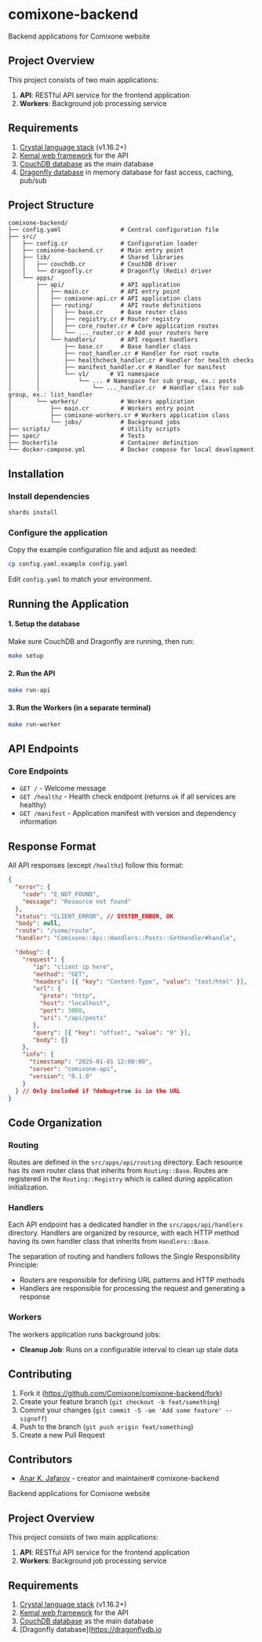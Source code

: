 # comixone-backend

Backend applications for Comixone website

## Project Overview

This project consists of two main applications:

1. **API**: RESTful API service for the frontend application
2. **Workers**: Background job processing service

## Requirements

1. [Crystal language stack](https://crystal-lang.org/) (v1.16.2+)
2. [Kemal web framework](https://kemalcr.com/) for the API
3. [CouchDB database](https://couchdb.apache.org/) as the main database
4. [Dragonfly database](https://dragonflydb.io/) in memory database for fast access, caching, pub/sub

## Project Structure

```
comixone-backend/
├── config.yaml                 # Central configuration file
├── src/
│   ├── config.cr               # Configuration loader
│   ├── comixone-backend.cr     # Main entry point
│   ├── lib/                    # Shared libraries
│   │   ├── couchdb.cr          # CouchDB driver
│   │   └── dragonfly.cr        # Dragonfly (Redis) driver
│   └── apps/
│       ├── api/                # API application
│       │   ├── main.cr         # API entry point
│       │   ├── comixone-api.cr # API application class
│       │   ├── routing/        # API route definitions
│       │   │   ├── base.cr     # Base router class
│       │   │   ├── registry.cr # Router registry
│       │   │   ├── core_router.cr # Core application routes
│       │   │   └── ..._router.cr # Add your routers here
│       │   └── handlers/       # API request handlers
│       │       ├── base.cr     # Base handler class
│       │       ├── root_handler.cr # Handler for root route
│       │       ├── healthcheck_handler.cr # Handler for health checks
│       │       ├── manifest_handler.cr # Handler for manifest
│       │       └── v1/      # V1 namespace
│       │           └── ... # Namespace for sub group, ex.: posts
│       │           	└── ..._handler.cr  # Handler class for sub group, ex.: list_handler
│       └── workers/            # Workers application
│           ├── main.cr         # Workers entry point
│           ├── comixone-workers.cr # Workers application class
│           └── jobs/           # Background jobs
├── scripts/                    # Utility scripts
├── spec/                       # Tests
├── Dockerfile                  # Container definition
└── docker-compose.yml          # Docker compose for local development
```

## Installation

### Install dependencies

```bash
shards install
```

### Configure the application

Copy the example configuration file and adjust as needed:

```bash
cp config.yaml.example config.yaml
```

Edit `config.yaml` to match your environment.

## Running the Application

#### 1. Setup the database

Make sure CouchDB and Dragonfly are running, then run:

```bash
make setup
```

#### 2. Run the API

```bash
make run-api
```

#### 3. Run the Workers (in a separate terminal)

```bash
make run-worker
```

## API Endpoints

### Core Endpoints

- `GET /` - Welcome message
- `GET /healthz` - Health check endpoint (returns `ok` if all services are healthy)
- `GET /manifest` - Application manifest with version and dependency information

## Response Format

All API responses (except `/healthz`) follow this format:

```json
{
  "error": {
    "code": "E_NOT_FOUND",
    "message": "Resource not found"
  },
  "status": "CLIENT_ERROR", // SYSTEM_ERROR, OK
  "body": null,
  "route": "/some/route",
  "handler": "Comixone::Api::Handlers::Posts::GetHandler#handle",

  "debug": {
    "request": {
       "ip": "client ip here",
       "method": "GET",
       "headers": [{ "key": "Content-Type", "value": "text/html" }],
	   "url": {
         "proto": "http",
         "host": "localhost",
         "port": 3000,
         "uri": "/api/posts"
       },
       "query": [{ "key": "offset", "value": "0" }],
       "body": {}
    },
    "info": {
      "timestamp": "2025-01-01 12:00:00",
      "server": "comixone-api",
      "version": "0.1.0"
    }
  } // Only included if ?debug=true is in the URL
}
```

## Code Organization

### Routing

Routes are defined in the `src/apps/api/routing` directory. Each resource has its own router class that inherits from `Routing::Base`. Routes are registered in the `Routing::Registry` which is called during application initialization.

### Handlers

Each API endpoint has a dedicated handler in the `src/apps/api/handlers` directory. Handlers are organized by resource, with each HTTP method having its own handler class that inherits from `Handlers::Base`.

The separation of routing and handlers follows the Single Responsibility Principle:
- Routers are responsible for defining URL patterns and HTTP methods
- Handlers are responsible for processing the request and generating a response

### Workers

The workers application runs background jobs:

- **Cleanup Job**: Runs on a configurable interval to clean up stale data

## Contributing

1. Fork it (<https://github.com/Comixone/comixone-backend/fork>)
2. Create your feature branch (`git checkout -b feat/something`)
3. Commit your changes (`git commit -S -am 'Add some feature' --signoff`)
4. Push to the branch (`git push origin feat/something`)
5. Create a new Pull Request

## Contributors

- [Anar K. Jafarov](https://github.com/num8er) - creator and maintainer# comixone-backend

Backend applications for Comixone website

## Project Overview

This project consists of two main applications:

1. **API**: RESTful API service for the frontend application
2. **Workers**: Background job processing service

## Requirements

1. [Crystal language stack](https://crystal-lang.org/) (v1.16.2+)
2. [Kemal web framework](https://kemalcr.com/) for the API
3. [CouchDB database](https://couchdb.apache.org/) as the main database
4. [Dragonfly database](https://dragonflydb.io